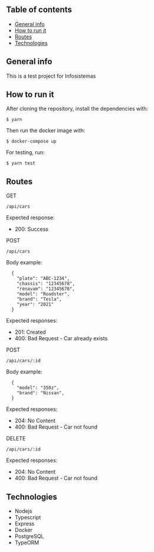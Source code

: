 ## Table of contents
* [General info](#general-info)
* [How to run it](#how-to-use-it)
* [Routes](#routes)
* [Technologies](#technologies)

## General info

This is a test project for Infosistemas

## How to run it

After cloning the repository, install the dependencies with:

```
$ yarn
``` 

Then run the docker image with:

```
$ docker-compose up
``` 

For testing, run:

```
$ yarn test
``` 

## Routes

GET

```
/api/cars
```

Expected response:

- 200: Success

POST

```
/api/cars
```

Body example:

```
  {
	"plate": "ABC-1234",
	"chassis": "12345678",
	"renavam": "12345678",
	"model": "Roadster",
	"brand": "Tesla",
	"year": "2021"
  }
```

Expected responses:

- 201: Created
- 400: Bad Request - Car already exists

POST

```
/api/cars/:id
```

Body example:

```
  {
	"model": "350z",
	"brand": "Nissan",
  }
```

Expected responses:

- 204: No Content
- 400: Bad Request - Car not found


DELETE

```
/api/cars/:id
```

Expected responses:

- 204: No Content
- 400: Bad Request - Car not found

## Technologies

* Nodejs
* Typescript
* Express
* Docker
* PostgreSQL
* TypeORM